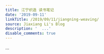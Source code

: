 ```yaml
---
title: 江宁织造 读书笔记
date: '2019-09-11'
linkTitle: /2019/09/11/jiangning-weaving/
source: Jiaxiang Li's Blog
description: '  ...'
disable_comments: true
---
```

  ...